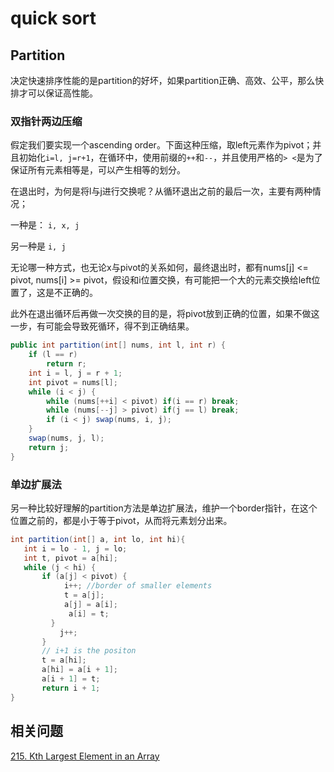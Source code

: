 # quick sort

## Partition

决定快速排序性能的是partition的好坏，如果partition正确、高效、公平，那么快排才可以保证高性能。

### 双指针两边压缩
假定我们要实现一个ascending order。下面这种压缩，取left元素作为pivot；并且初始化`i=l, j=r+1`，在循环中，使用前缀的`++`和`--`，并且使用严格的`> <`是为了保证所有元素相等是，可以产生相等的划分。

在退出时，为何是将l与j进行交换呢？从循环退出之前的最后一次，主要有两种情况；

一种是： `i, x, j`

另一种是 `i, j`

无论哪一种方式，也无论x与pivot的关系如何，最终退出时，都有nums[j] <= pivot, nums[i] >= pivot，假设和i位置交换，有可能把一个大的元素交换给left位置了，这是不正确的。

此外在退出循环后再做一次交换的目的是，将pivot放到正确的位置，如果不做这一步，有可能会导致死循环，得不到正确结果。

```java
public int partition(int[] nums, int l, int r) {
    if (l == r)
        return r;
    int i = l, j = r + 1;
    int pivot = nums[l];
    while (i < j) {
        while (nums[++i] < pivot) if(i == r) break;
        while (nums[--j] > pivot) if(j == l) break;
        if (i < j) swap(nums, i, j);
    }
    swap(nums, j, l);
    return j;
}
```
 ### 单边扩展法
 
 另一种比较好理解的partition方法是单边扩展法，维护一个border指针，在这个位置之前的，都是小于等于pivot，从而将元素划分出来。
 
 ```java
 int partition(int[] a, int lo, int hi){
    int i = lo - 1, j = lo;
    int t, pivot = a[hi];
    while (j < hi) {
        if (a[j] < pivot) {
             i++; //border of smaller elements
             t = a[j];
             a[j] = a[i];
              a[i] = t;
          }
            j++;
        }
        // i+1 is the positon
        t = a[hi];
        a[hi] = a[i + 1];
        a[i + 1] = t;
        return i + 1;
}
 ```

## 相关问题

[215. Kth Largest Element in an Array](https://leetcode.com/problems/kth-largest-element-in-an-array/)
